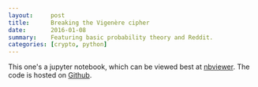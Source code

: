 ```yaml
---
layout:     post
title:      Breaking the Vigenère cipher
date:       2016-01-08
summary:    Featuring basic probability theory and Reddit.
categories: [crypto, python]
---
```


This one's a jupyter notebook, which can be viewed best at [nbviewer](https://nbviewer.ipython.org/github/asnr/breaking-the-vigenere-cipher/blob/master/vigenere_cipher.ipynb). The code is hosted on [Github](http://github.com/asnr/breaking-the-vigenere-cipher).
